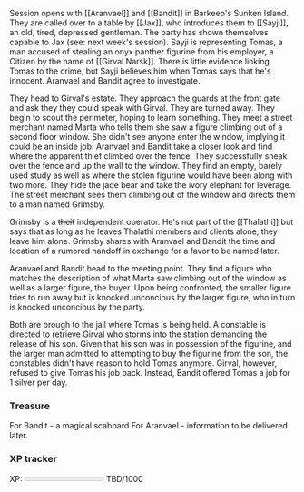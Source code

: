 Session opens with [[Aranvael]] and [[Bandit]] in Barkeep's Sunken Island.  They are called over to a table by [[Jax]], who introduces them to [[Sayji]], an old, tired, depressed gentleman.  The party has shown themselves capable to Jax (see: next week's session).  Sayji is representing Tomas, a man accused of stealing an onyx panther figurine from his employer, a Citizen by the name of [[Girval Narsk]]. There is little evidence linking Tomas to the crime, but Sayji believes him when Tomas says that he's innocent.  Aranvael and Bandit agree to investigate.

They head to Girval's estate.  They approach the guards at the front gate and ask they they could speak with Girval.  They are turned away.  They begin to scout the perimeter, hoping to learn something.  They meet a street merchant named Marta who tells them she saw a figure climbing out of a second floor window.  She didn't see anyone enter the window, implying it could be an inside job.  Aranvael and Bandit take a closer look and find where the apparent thief climbed over the fence.  They successfully sneak over the fence and up the wall to the window. They find an empty, barely used study as well as where the stolen figurine would have been along with two more.  They hide the jade bear and take the ivory elephant for leverage.  The street merchant sees them climbing out of the window and directs them to a man named Grimsby.

Grimsby is a ~~theif~~ independent operator.  He's not part of the [[Thalathi]] but says that as long as he leaves Thalathi members and clients alone, they leave him alone.  Grimsby shares with Aranvael and Bandit the time and location of a rumored handoff in exchange for a favor to be named later.

Aranvael and Bandit head to the meeting point.  They find a figure who matches the description of what Marta saw climbing out of the window as well as a larger figure, the buyer.  Upon being confronted, the smaller figure tries to run away but is knocked unconcious by the larger figure, who in turn is knocked unconcious by the party.

Both are brough to the jail where Tomas is being held.  A constable is directed to retrieve Girval who storms into the station demanding the release of his son. Given that his son was in possession of the figurine, and the larger man admitted to attempting to buy the figurine from the son, the constables didn't have reason to hold Tomas anymore.  Girval, however, refused to give Tomas his job back.  Instead, Bandit offered Tomas a job for 1 silver per day.

### Treasure
For Bandit - a magical scabbard
For Aranvael - information to be delivered later.

### XP tracker

XP: <progress max=1000 value=0> </progress> TBD/1000

